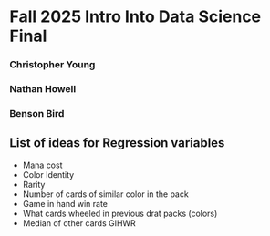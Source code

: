 # Fall 2025 Intro Into Data Science Final

### Christopher Young

### Nathan Howell

### Benson Bird

## List of ideas for Regression variables

- Mana cost
- Color Identity
- Rarity
- Number of cards of similar color in the pack
- Game in hand win rate
- What cards wheeled in previous drat packs (colors)
- Median of other cards GIHWR
